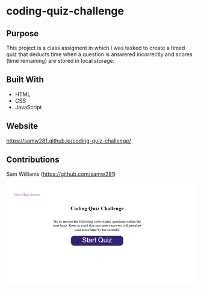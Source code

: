 # coding-quiz-challenge

## Purpose

This project is a class assigment in which I was tasked to create a timed quiz that deducts time when a question is answered incorrectly and scores (time remaining) are stored in local storage.

## Built With

* HTML
* CSS
* JavaScript

## Website

https://samw281.github.io/coding-quiz-challenge/

## Contributions

Sam Williams (https://github.com/samw281)


![Quiz Screenshot](/assets/images/code-quiz-screenshot.png)